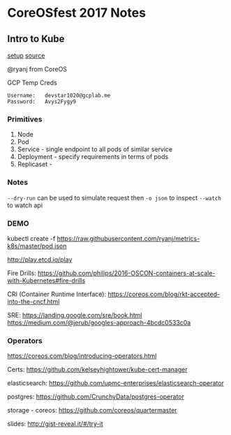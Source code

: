 # CoreOSfest 2017 Notes

## Intro to Kube

[setup](http://gist-reveal.it/bit.ly/k8s-fest#/kubernetes-hands-on)
[source](https://gist.github.com/ryanj/659dda8b090ca78065433e782a20f2d5)

@ryanj from CoreOS

GCP Temp Creds
```
Username:   devstar1020@gcplab.me
Password:   Avys2Fygy9
```

### Primitives
1. Node
2. Pod
3. Service - single endpoint to all pods of similar service
4. Deployment - specify requirements in terms of pods
5. Replicaset -  

### Notes

`--dry-run` can be used to simulate request then `-o json` to inspect
`--watch` to watch api


### DEMO

kubectl create -f https://raw.githubusercontent.com/ryanj/metrics-k8s/master/pod.json

http://play.etcd.io/play

Fire Drills: https://github.com/philips/2016-OSCON-containers-at-scale-with-Kubernetes#fire-drills

CRI (Container Runtime Interface): https://coreos.com/blog/rkt-accepted-into-the-cncf.html

SRE:
https://landing.google.com/sre/book.html
https://medium.com/@jerub/googles-approach-4bcdc0533c0a

### Operators
https://coreos.com/blog/introducing-operators.html

Certs:
https://github.com/kelseyhightower/kube-cert-manager


elasticsearch:
https://github.com/upmc-enterprises/elasticsearch-operator

postgres:
https://github.com/CrunchyData/postgres-operator

storage - coreos:
https://github.com/coreos/quartermaster

slides:
http://gist-reveal.it/#/try-it
